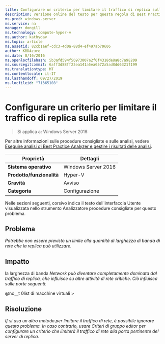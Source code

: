 ```yaml
---
title: Configurare un criterio per limitare il traffico di replica sulla rete
description: Versione online del testo per questa regola di Best Practices Analyzer.
ms.prod: windows-server
ms.service: na
manager: dongill
ms.technology: compute-hyper-v
ms.author: kathydav
ms.topic: article
ms.assetid: 82cb1aef-cdc3-4d0a-88d4-ef497ab79606
author: KBDAzure
ms.date: 8/16/2016
ms.openlocfilehash: 5b3afd594f56973007a2f0f4318de8a8c7a98209
ms.sourcegitcommit: 6aff3d88ff22ea141a6ea6572a5ad8dd6321f199
ms.translationtype: MT
ms.contentlocale: it-IT
ms.lasthandoff: 09/27/2019
ms.locfileid: "71365108"
---
```

# <a name="configure-a-policy-to-throttle-the-replication-traffic-on-the-network"></a>Configurare un criterio per limitare il traffico di replica sulla rete

>Si applica a: Windows Server 2016

Per altre informazioni sulle procedure consigliate e sulle analisi, vedere [Eseguire analisi di Best Practice Analyzer e gestire i risultati delle analisi](https://go.microsoft.com/fwlink/p/?LinkID=223177).  
  
|Proprietà|Dettagli|  
|-|-|  
|**Sistema operativo**|Windows Server 2016|  
|**Prodotto/funzionalità**|Hyper-V|  
|**Gravità**|Avviso|  
|**Categoria**|Configurazione|  
  
Nelle sezioni seguenti, corsivo indica il testo dell'interfaccia Utente visualizzata nello strumento Analizzatore procedure consigliate per questo problema.  
  
## <a name="issue"></a>Problema  
*Potrebbe non essere previsto un limite alla quantità di larghezza di banda di rete che la replica può utilizzare.*  
  
## <a name="impact"></a>Impatto  
la larghezza di banda *Network può diventare completamente dominata dal traffico di replica, che influisce su altre attività di rete critiche. Ciò influisca sulle porte seguenti:*  
  
@no__t 0list di macchine virtuali >  
  
## <a name="resolution"></a>Risoluzione  
*If si usa un altro metodo per limitare il traffico di rete, è possibile ignorare questo problema. In caso contrario, usare Criteri di gruppo editor per configurare un criterio che limiterà il traffico di rete alla porta pertinente del server di replica.*  
  
  


